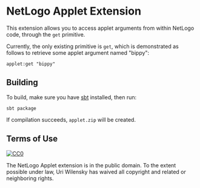 # NetLogo Applet Extension

This extension allows you to access applet arguments from within NetLogo code, through the `get` primitive.

Currently, the only existing primitive is `get`, which is demonstrated as follows to retrieve some applet argument named "bippy":

```
applet:get "bippy"
```

## Building

To build, make sure you have [sbt](http://www.scala-sbt.org) installed, then run:

    sbt package

If compilation succeeds, `applet.zip` will be created.

## Terms of Use

[![CC0](http://i.creativecommons.org/p/zero/1.0/88x31.png)](http://creativecommons.org/publicdomain/zero/1.0/)

The NetLogo Applet extension is in the public domain.  To the extent possible under law, Uri Wilensky has waived all copyright and related or neighboring rights.
